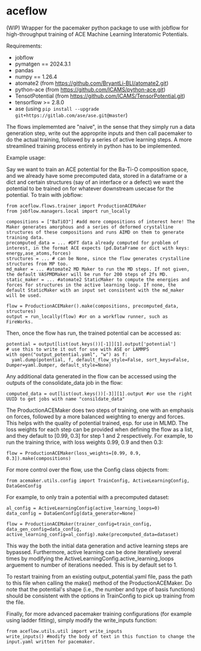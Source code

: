 # aceflow

(WIP) Wrapper for the pacemaker python package to use with jobflow for high-throughput training of ACE Machine Learning Interatomic Potentials.

Requirements:
- jobflow
- pymatgen == 2024.3.1
- pandas
- numpy == 1.26.4
- atomate2 (from https://github.com/BryantLi-BLI/atomate2.git)
- python-ace (from https://github.com/ICAMS/python-ace.git)
- TensotPotential (from https://github.com/ICAMS/TensorPotential.git)
- tensorflow >= 2.8.0
- ase (using ```pip install --upgrade git+https://gitlab.com/ase/ase.git@master```)

The flows implememted are "naive", in the sense that they simply run a data generation step, write out the approprite inputs and then call pacemaker to do the actual training, followed by a series of active learning steps. A more streamlined training process entirely in python has to be implemented. 

Example usage:

Say we want to train an ACE potential for the Ba-Ti-O composition space, and we already have some precomputed data, stored in a dataframe or a dict and certain structures (say of an interface or a defect) we want the potential to be trained on for whatever downstream usecase for the potential. To train with jobflow:
```
from aceflow.flows.trainer import ProductionACEMaker
from jobflow.managers.local import run_locally

compositions = ["BaTiO3"] #add more compositions of interest here! The Maker generates amorphous and a series of deformed crystalline structures of these compositions and runs AIMD on them to generate training data.
precomputed_data = ... #DFT data already computed for problem of interest, in the format ACE expects (pd.DataFrame or dict with keys: energy,ase_atoms,forces)
structures = ... # can be None, since the flow generates crystalline structures from MP too.
md_maker = ... #atomate2 MD Maker to run the MD steps. If not given, the default VASPMDMaker will be run for 200 steps of 2fs MD.
static_maker = ... #atomate2 StaticMaker to compute the energies and forces for structures in the active learning loop. If none, the default StaticMaker with an input set consistent with the md_maker will be used.

flow = ProductionACEMaker().make(compositions, precomputed_data, structures)
output = run_locally(flow) #or on a workflow runner, such as FireWorks.
```
Then, once the flow has run, the trained potential can be accessed as:
```
potential = output[list(out.keys())[-1]][1].output['potential']
# use this to write it out for use with ASE or LAMMPS
with open("output_potential.yaml", "w") as f:
  yaml.dump(potential, f, default_flow_style=False, sort_keys=False, Dumper=yaml.Dumper, default_style=None)
```
Any additional data generated in the flow can be accessed using the outputs of the consolidate_data job in the flow:
```
computed_data = out[list(out.keys())[-3]][1].output #or use the right UUID to get jobs with name "consildate_data"
```

The ProductionACEMaker does two steps of training, one with an emphasis on forces, followed by a more balanced weighting to energy and forces. This helps with the quality of potential trained, esp. for use in MLMD. The loss weights for each step can be provided when defining the flow as a list, and they default to [0.99, 0.3] for step 1 and 2 respectively. For example, to run the training thrice, with loss weights 0.99, 0.9 and then 0.3:
```
flow = ProductionACEMaker(loss_weights=[0.99, 0.9, 0.3]).make(compositions)
```

For more control over the flow, use the Config class objects from:
```
from acemaker.utils.config import TrainConfig, ActiveLearningConfig, DataGenConfig
```

For example, to only train a potential with a precomputed dataset:
```
al_config = ActiveLearningConfig(active_learning_loops=0)
data_config = DataGenConfig(data_generator=None)

flow = ProductionACEMaker(trainer_config=train_config, data_gen_config=data_config, active_learning_config=al_config).make(precomputed_data=dataset)
```
This way the both the initial data generation and active learning steps are bypassed. 
Furthermore, active learning can be done iteratively several times by modifying the ActiveLearningConfig.active_learning_loops arguement to number of iterations needed. This is by default set to 1.

To restart training from an existing output_potential.yaml file, pass the path to this file when calling the make()  method of the ProductionACEMaker. Do note that the potential's shape (i.e., the number and type of basis functions) should be consistent with the options in TrainConfig to pick up training from the file.

Finally, for more advanced pacemaker training configurations (for example using ladder fitting), simply modify the write_inputs function:
```
from aceflow.utils.util import write_inputs
write_inputs() #modify the body of text in this function to change the input.yaml written for pacemaker.
```

